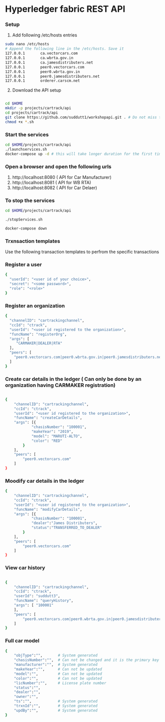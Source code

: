 # Hyperledger fabric REST API

### Setup 

1. Add following /etc/hosts entries 

```sh
sudo nano /etc/hosts
# Append the following line in the /etc/hosts. Save it 
127.0.0.1       ca.vectorcars.com
127.0.0.1       ca.wbrta.gov.in
127.0.0.1       ca.jamesdistributers.net
127.0.0.1       peer0.vectorcars.com
127.0.0.1       peer0.wbrta.gov.in
127.0.0.1       peer0.jamesdistributers.net
127.0.0.1       orderer.carscm.net


```

2. Download the API setup 

```sh

cd $HOME
mkdir -p projects/cartrack/api
cd projects/cartrack/api
git clone https://github.com/suddutt1/workshopapi.git . # Do not miss the DOT(,) at the end
chmod +x *.sh

```

### Start the services

```sh
cd $HOME/projects/cartrack/api
./launchservices.sh
docker-compose up -d # this will take longer duration for the first time

```

### Open a browser and open the following urls

1. http://localhost:8080 ( API for Car Manufacturer)
2. http://localhost:8081 ( API for WB RTA)
3. http://localhost:8082 ( API for Car Delaer)

### To stop the services

```sh
cd $HOME/projects/cartrack/api

./stopServices.sh

docker-compose down

```

### Trxnsaction templates 
Use  the following transaction templates to perfrom the specific transactions 

### Register a user
```sh
{
  "userId": "<user id of your choice>",
  "secret": "<some password>",
  "role": "<role>"
}
```
### Register an organization 
```sh
{
  "channelID": "cartrackingchannel",
  "ccId": "ctrack",
  "userId": "<user id registered to the organization>",
  "funcName": "registerOrg",
  "args": [
     "CARMAKER|DEALER|RTA"
  ],
  "peers": [
    "peer0.vectorcars.com|peer0.wbrta.gov.in|peer0.jamesdistributers.net"
  ]
}
```
### Create car details in the ledger ( Can only be done by an organization having CARMAKER registration)
```sh

{
	"channelID": "cartrackingchannel",
	"ccId": "ctrack",
	"userId": "<user id registered to the organization>",
	"funcName": "createCarDetails",
	"args": [{
			"chasisNumber": "100001",
			"makeYear": "2019",
			"model": "MARUTI-ALTO",
			"color": "RED"
		}
	],
	"peers": [
		"peer0.vectorcars.com"
	]
}

```

### Moodify car details in the ledger

```sh
{
	"channelID": "cartrackingchannel",
	"ccId": "ctrack",
	"userId": "<user id registered to the organization>",
	"funcName": "modifyCarDetails",
	"args": [{
			"chasisNumber": "100001",
			"dealer":"James Distributers",
			"status":"TRANSFERRED_TO_DEALER"
		}
	],
	"peers": [
		"peer0.vectorcars.com"
	]
}

```

### View car history 
```sh

{
	"channelID": "cartrackingchannel",
	"ccId": "ctrack",
	"userId": "suddutt3",
	"funcName": "queryHistory",
	"args": [ "100001"
	],
	"peers": [
		"peer0.vectorcars.com|peer0.wbrta.gov.in|peer0.jamesdistributers.net"
	]
}
```


### Full car model 

```sh
{
	"objType":"", 		# System generated
	"chasisNumber":"",  # Can not be changed and it is the primary key in ledger
	"manufacturer":"",  # System generated
	"makeYear":"",      # Can not be updated 
	"model":"",         # Can not be updated
	"color":"",         # Can not be updated
	"licNumber":"",		# License plate number
	"status":"",
	"dealer":"",
	"owner":"", 		
	"ts":"", 			# System generated
	"trxnId":"", 		# System generated
	"updBy":"", 		# System generated
}
```